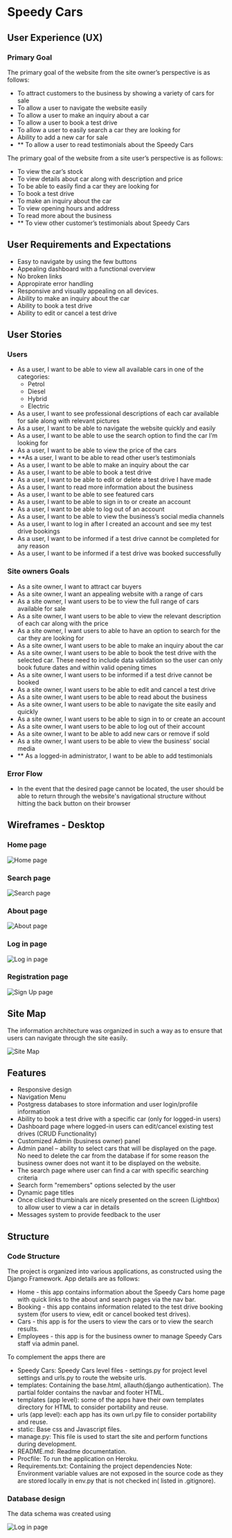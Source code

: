 # Speedy Cars

## User Experience (UX)

### Primary Goal

The primary goal of the website from the site owner’s perspective is as follows:

- To attract customers to the business by showing a variety of cars for sale
- To allow a user to navigate the website easily
- To allow a user to make an inquiry about a car
- To allow a user to book a test drive
- To allow a user to easily search a car they are looking for
- Ability to add a new car for sale
- ** To allow a user to read testimonials about the Speedy Cars

The primary goal of the website from a site user’s perspective is as follows:

- To view the car’s stock
- To view details about car along with description and price
- To be able to easily find a car they are looking for
- To book a test drive
- To make an inquiry about the car
- To view opening hours and address
- To read more about the business
- ** To view other customer’s testimonials about Speedy Cars

## User Requirements and Expectations

- Easy to navigate by using the few buttons
- Appealing dashboard with a functional overview
- No broken links
- Appropirate error handling
- Responsive and visually appealing on all devices.
- Ability to make an inquiry about the car
- Ability to book a test drive
- Ability to edit or cancel a test drive

## User Stories

### Users

- As a user, I want to be able to view all available cars in one of the categories:
  - Petrol
  - Diesel
  - Hybrid
  - Electric
- As a user, I want to see professional descriptions of each car available for sale along with relevant pictures
- As a user, I want to be able to navigate the website quickly and easily
- As a user, I want to be able to use the search option to find the car I’m looking for
- As a user, I want to be able to view the price of the cars
- **As a user, I want to be able to read other user’s testimonials
- As a user, I want to be able to make an inquiry about the car
- As a user, I want to be able to book a test drive
- As a user, I want to be able to edit or delete a test drive I have made
- As a user, I want to read more information about the business
- As a user, I want to be able to see featured cars
- As a user, I want to be able to sign in to or create an account
- As a user, I want to be able to log out of an account
- As a user, I want to be able to view the business’s social media channels
- As a user, I want to log in after I created an account and see my test drive bookings
- As a user, I want to be informed if a test drive cannot be completed for any reason
- As a user, I want to be informed if a test drive was booked successfully

### Site owners Goals

- As a site owner, I want to attract car buyers
- As a site owner, I want an appealing website with a range of cars
- As a site owner, I want users to be to view the full range of cars available for sale
- As a site owner, I want users to be able to view the relevant description of each car along with the price
- As a site owner, I want users to able to have an option to search for the car they are looking for
- As a site owner, I want users to be able to make an inquiry about the car
- As a site owner, I want users to be able to book the test drive with the selected car. These need to include data validation so the user can only book future dates and within valid opening times
- As a site owner, I want users to be informed if a test drive cannot be booked
- As a site owner, I want users to be able to edit and cancel a test drive
- As a site owner, I want users to be able to read about the business
- As a site owner, I want users to be able to navigate the site easily and quickly
- As a site owner, I want users to be able to sign in to or create an account
- As a site owner, I want users to be able to log out of their account
- As a site owner, I want to be able to add new cars or remove if sold
- As a site owner, I want users to be able to view the business’ social media
- ** As a logged-in administrator, I want to be able to add testimonials

### Error Flow

- In the event that the desired page cannot be located, the user should be able to return through the website's navigational structure without hitting the back button on their browser

## Wireframes - Desktop

### Home page

![Home page](docs/wireframes/desktop/home_page_desktop.png)

### Search page

![Search page](docs/wireframes/desktop/search_page_desktop.png)

### About page

![About page](docs/wireframes/desktop/about_page_desktop.png)

### Log in page

![Log in page](docs/wireframes/desktop/log_in_page_desktop.png)

### Registration page

![Sign Up page](docs/wireframes/desktop/registration_page_desktop.png)

## Site Map

The information architecture was organized in such a way as to ensure that users can navigate through the site easily.

![Site Map](docs/site_map/speedy_cars_site_map.jpg)

## Features

- Responsive design
- Navigation Menu
- Postgress databases to store information and user login/profile information
- Ability to book a test drive with a specific car (only for logged-in users)
- Dashboard page where logged-in users can edit/cancel existing test drives (CRUD Functionality)
- Customized Admin (business owner) panel
- Admin panel – ability to select cars that will be displayed on the page. No need to delete the car from the database if for some reason the business owner does not want it to be displayed on the website.
- The search page where user can find a car with specific searching criteria
- Search form "remembers" options selected by the user
- Dynamic page titles
- Once clicked thumbinals are nicely presented on the screen (Lightbox) to allow user to view a car in details
- Messages system to provide feedback to the user

## Structure

### Code Structure

The project is organized into various applications, as constructed using the Django Framework.
App details are as follows:

- Home - this app contains information about the Speedy Cars home page with quick links to the about and search pages via the nav bar.
- Booking - this app contains information related to the test drive booking system (for users to view, edit or cancel booked test drives).
- Cars - this app is for the users to view the cars or to view the search results.
- Employees - this app is for the business owner to manage Speedy Cars staff via admin panel.

To complement the apps there are

- Speedy Cars: Speedy Cars level files - settings.py for project level settings and urls.py to route the website urls.
- templates: Containing the base.html, allauth(django authentication). The partial folder contains the navbar and footer HTML.
- templates (app level): some of the apps have their own templates directory for HTML to consider portability and reuse.
- urls (app level): each app has its own url.py file to consider portability and reuse.
- static: Base css and Javascript files.
- manage.py: This file is used to start the site and perform functions during development.
- README.md: Readme documentation.
- Procfile: To run the application on Heroku.
- Requirements.txt: Containing the project dependencies Note: Environment variable values are not exposed in the source code as they are stored locally in env.py that is not checked in( listed in .gitignore).

### Database design

The data schema was created using 

![Log in page](docs/images/data_base_diagram.JPG)








